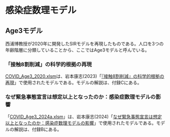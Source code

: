 # 感染症数理モデル
## Age3モデル
西浦博教授が2020年に開発したSIRモデルを再現したものである。人口を3つの年齢階層に分類していることから、ここではAge3モデルと呼んでいる。

### 「接触8割削減」の科学的根拠の再現
[COVID_Age3_2020.xlsm](COVID_Age3_2020.xlsm)は、岩本康志(2023)「[『接触8割削減』の科学的根拠の再現](https://www.cirje.e.u-tokyo.ac.jp/research/dp/2023/2023cj307ab.html)」で使用されたモデルである。モデルの解説は、付録Cにある。

### なぜ緊急事態宣言は想定以上となったのか：感染症数理モデルの影響
「[COVID_Age3_2024a.xlsm](COVID_Age3_2024a.xlsm)」は、岩本康志(2024)「[なぜ緊急事態宣言は想定以上となったのか：感染症数理モデルの影響](https://www.cirje.e.u-tokyo.ac.jp/research/dp/2024/2024cj309ab.html)」で使用されたモデルである。モデルの解説は、付録Bにある。
